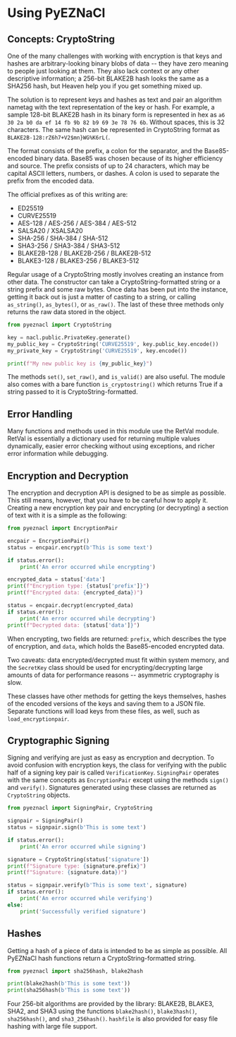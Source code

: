 # Using PyEZNaCl

## Concepts: CryptoString

One of the many challenges with working with encryption is that keys and hashes are arbitrary-looking binary blobs of data -- they have zero meaning to people just looking at them. They also lack context or any other descriptive information; a 256-bit BLAKE2B hash looks the same as a SHA256 hash, but Heaven help you if you get something mixed up.

The solution is to represent keys and hashes as text and pair an algorithm nametag with the text representation of the key or hash. For example, a sample 128-bit BLAKE2B hash in its binary form is represented in hex as `a6 30 2a b0 da ef 14 fb 9b 82 b9 69 3e 78 76 6b`. Without spaces, this is 32 characters. The same hash can be represented in CryptoString format as `BLAKE2B-128:rZ6h7+V2$mn}WG%K6rL(`.

The format consists of the prefix, a colon for the separator, and the Base85-encoded binary data. Base85 was chosen because of its higher efficiency and source. The prefix consists of up to 24 characters, which may be capital ASCII letters, numbers, or dashes. A colon is used to separate the prefix from the encoded data.

The official prefixes as of this writing are:

- ED25519
- CURVE25519
- AES-128 / AES-256 / AES-384 / AES-512
- SALSA20 / XSALSA20
- SHA-256 / SHA-384 / SHA-512
- SHA3-256 / SHA3-384 / SHA3-512
- BLAKE2B-128 / BLAKE2B-256 / BLAKE2B-512
- BLAKE3-128 / BLAKE3-256 / BLAKE3-512

Regular usage of a CryptoString mostly involves creating an instance from other data. The constructor can take a CryptoString-formatted string or a string prefix and some raw bytes. Once data has been put into the instance, getting it back out is just a matter of casting to a string, or calling `as_string()`, `as_bytes()`, or `as_raw()`. The last of these three methods only returns the raw data stored in the object.

```python
from pyeznacl import CryptoString

key = nacl.public.PrivateKey.generate()
my_public_key = CryptoString('CURVE25519', key.public_key.encode())
my_private_key = CryptoString('CURVE25519', key.encode())

print(f"My new public key is {my_public_key}")
```

The methods `set()`, `set_raw()`, and `is_valid()` are also useful. The module also comes with a bare function `is_cryptostring()` which returns True if a string passed to it is CryptoString-formatted.

## Error Handling

Many functions and methods used in this module use the RetVal module. RetVal is essentially a dictionary used for returning multiple values dynamically, easier error checking without using exceptions, and richer error information while debugging.

## Encryption and Decryption

The encryption and decryption API is designed to be as simple as possible. This still means, however, that you have to be careful how to apply it. Creating a new encryption key pair and encrypting (or decrypting) a section of text with it is a simple as the following:

```python
from pyeznacl import EncryptionPair

encpair = EncryptionPair()
status = encpair.encrypt(b'This is some text')

if status.error():
	print('An error occurred while encrypting')

encrypted_data = status['data']
print(f"Encryption type: {status['prefix']}")
print(f"Encrypted data: {encrypted_data})")

status = encpair.decrypt(encrypted_data)
if status.error():
	print('An error occurred while decrypting')
print(f"Decrypted data: {status['data']}")
```

When encrypting, two fields are returned: `prefix`, which describes the type of encryption, and `data`, which holds the Base85-encoded encrypted data.

Two caveats: data encrypted/decrypted must fit within system memory, and the `SecretKey` class should be used for encrypting/decrypting large amounts of data for performance reasons -- asymmetric cryptography is slow.

These classes have other methods for getting the keys themselves, hashes of the encoded versions of the keys and saving them to a JSON file. Separate functions will load keys from these files, as well, such as `load_encryptionpair`.

## Cryptographic Signing

Signing and verifying are just as easy as encryption and decryption. To avoid confusion with encryption keys, the class for verifying with the public half of a signing key pair is called `VerificationKey`. `SigningPair` operates with the same concepts as `EncryptionPair` except using the methods `sign()` and `verify()`. Signatures generated using these classes are returned as `CryptoString` objects.

```python
from pyeznacl import SigningPair, CryptoString

signpair = SigningPair()
status = signpair.sign(b'This is some text')

if status.error():
	print('An error occurred while signing')

signature = CryptoString(status['signature'])
print(f"Signature type: {signature.prefix}")
print(f"Signature: {signature.data})")

status = signpair.verify(b'This is some text', signature)
if status.error():
	print('An error occurred while verifying')
else:
	print('Successfully verified signature')
```

## Hashes

Getting a hash of a piece of data is intended to be as simple as possible. All PyEZNaCl hash functions return a CryptoString-formatted string.

```python
from pyeznacl import sha256hash, blake2hash

print(blake2hash(b'This is some text'))
print(sha256hash(b'This is some text'))
```

Four 256-bit algorithms are provided by the library: BLAKE2B, BLAKE3, SHA2, and SHA3 using the functions `blake2hash()`, `blake3hash()`, `sha256hash()`, and `sha3_256hash()`. `hashfile` is also provided for easy file hashing with large file support.
